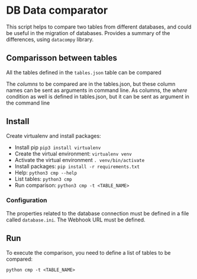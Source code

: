 # DB Data comparator
This script helps to compare two tables from different databases, and could be useful in the migration of databases. Provides a summary of the differences, using `datacompy` library.

## Comparisson between tables

All the tables defined in the `tables.json` table can be compared

The _columns_ to be compared are in the tables.json, but these column names can be sent as arguments in command line.
As columns, the _where_ condition as well is defined in tables.json, but it can be sent as argument in the command line

## Install

Create virtualenv and install packages:
  - Install pip `pip3 install virtualenv`
  - Create the virtual environment: `virtualenv venv`
  - Activate the virtual environment `. venv/bin/activate`
  - Install packages: `pip install -r requirements.txt`
  - Help: `python3 cmp --help`
  - List tables: `python3 cmp`
  - Run comparison: `python3 cmp -t <TABLE_NAME>`

### Configuration

The properties related to the database connection must be defined in a file called `database.ini`.
The Webhook URL must be defined.



## Run
To execute the comparison, you need to define a list of tables to be compared:
```
python cmp -t <TABLE_NAME>
```